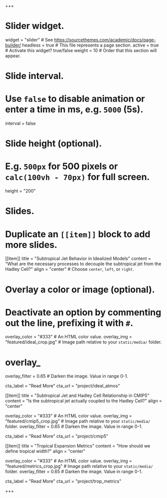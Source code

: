 +++
# Slider widget.
widget = "slider"  # See https://sourcethemes.com/academic/docs/page-builder/
headless = true  # This file represents a page section.
active = true  # Activate this widget? true/false
weight = 10  # Order that this section will appear.

# Slide interval.
# Use `false` to disable animation or enter a time in ms, e.g. `5000` (5s).
interval = false

# Slide height (optional).
# E.g. `500px` for 500 pixels or `calc(100vh - 70px)` for full screen.
height = "200"

# Slides.
# Duplicate an `[[item]]` block to add more slides.
[[item]]
  title = "Subtropical Jet Behavior in Idealized Models"
  content = "What are the necessary processes to decouple the subtropical jet from the Hadley Cell?"
  align = "center"  # Choose `center`, `left`, or `right`.

  # Overlay a color or image (optional).
  #   Deactivate an option by commenting out the line, prefixing it with `#`.
  overlay_color = "#333"  # An HTML color value.
  overlay_img = "featured/ideal_crop.jpg"  # Image path relative to your `static/media/` folder.
#  overlay_
  overlay_filter = 0.65  # Darken the image. Value in range 0-1.

  cta_label = "Read More"
  cta_url = "project/ideal_atmos"

[[item]]
  title = "Subtropical Jet and Hadley Cell Relationship in CMIP5"
  content = "Is the subtropical jet actually coupled to the Hadley Cell?"
  align = "center"

  overlay_color = "#333"  # An HTML color value.
  overlay_img = "featured/cmip5_crop.jpg"  # Image path relative to your `static/media/` folder.
  overlay_filter = 0.65  # Darken the image. Value in range 0-1.

  cta_label = "Read More"
  cta_url = "project/cmip5"

[[item]]
  title = "Tropical Expansion Metrics"
  content = "How should we define tropical width?"
  align = "center"

  overlay_color = "#333"  # An HTML color value.
  overlay_img = "featured/metrics_crop.jpg"  # Image path relative to your `static/media/` folder.
  overlay_filter = 0.65  # Darken the image. Value in range 0-1.

  cta_label = "Read More"
  cta_url = "project/trop_metrics"

+++
